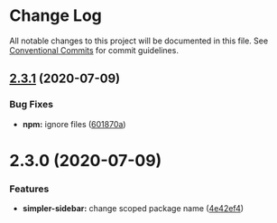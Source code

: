 # Change Log

All notable changes to this project will be documented in this file.
See [Conventional Commits](https://conventionalcommits.org) for commit guidelines.

## [2.3.1](https://github.com/ctrlmaniac/sidebar/compare/@ctrlmaniac/simpler-sidebar@2.3.0...@ctrlmaniac/simpler-sidebar@2.3.1) (2020-07-09)

### Bug Fixes

- **npm:** ignore files ([601870a](https://github.com/ctrlmaniac/sidebar/commit/601870afbf8870ccf1f3fe333dc3f79df6b4313c))

# 2.3.0 (2020-07-09)

### Features

- **simpler-sidebar:** change scoped package name ([4e42ef4](https://github.com/ctrlmaniac/sidebar/commit/4e42ef493942bcafca03dfc7b8f3c511a33da2ed))
